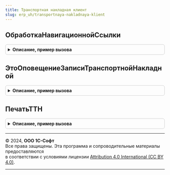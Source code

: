 ```yaml
---
title: Транспортная накладная клиент
slug: erp_uh/transportnaya-nakladnaya-klient
---
```



## ОбработкаНавигационнойСсылки
<details style="margin: 1em 0; padding: 0.5em; border: 1px solid #ccc; border-radius: 6px;">

<summary style="font-weight: bold; cursor: pointer;">Описание, пример вызова</summary>

```bsl

// Обработка навигационной ссылки форматированной строки транспортной накладной,
// размещенной в форме документа-основания
//
// Параметры:
//  Форма - ФормаКлиентскогоПриложения:
//  	* Объект - ДанныеФормыСтруктура:
//  		** Ссылка - ДокументСсылка.ТранспортнаяНакладная
//  НавигационнаяСсылкаФорматированнойСтроки  - Строка
//  СтандартнаяОбработка - Булево
//
Процедура ОбработкаНавигационнойСсылки(Форма, НавигационнаяСсылкаФорматированнойСтроки, СтандартнаяОбработка) Экспорт
```

Пример вызова
```bsl
ТранспортнаяНакладнаяКлиент.ОбработкаНавигационнойСсылки(Форма, НавигационнаяСсылкаФорматированнойСтроки, СтандартнаяОбработка) 
```
</details>

## ЭтоОповещениеЗаписиТранспортнойНакладной
<details style="margin: 1em 0; padding: 0.5em; border: 1px solid #ccc; border-radius: 6px;">

<summary style="font-weight: bold; cursor: pointer;">Описание, пример вызова</summary>

```bsl

// Проверяет, что оповещение пришло от транспортной накладной
//
// Параметры:
//  Форма - ФормаКлиентскогоПриложения:
//  	* Объект - ДанныеФормыСтруктура:
//  		** Ссылка - ДокументСсылка.ТранспортнаяНакладная
//  ИмяСобытия	 - Строка
//  Параметр	 - Произвольный
//  Источник	 - ФормаКлиентскогоПриложения
//
// Возвращаемое значение:
//  Булево -
//
Функция ЭтоОповещениеЗаписиТранспортнойНакладной(Форма, ИмяСобытия, Параметр, Источник) Экспорт
```

Пример вызова
```bsl
Результат = ТранспортнаяНакладнаяКлиент.ЭтоОповещениеЗаписиТранспортнойНакладной(Форма, ИмяСобытия, Параметр, Источник) 
```
</details>

## ПечатьТТН
<details style="margin: 1em 0; padding: 0.5em; border: 1px solid #ccc; border-radius: 6px;">

<summary style="font-weight: bold; cursor: pointer;">Описание, пример вызова</summary>

```bsl

// Функция-обработчик команды печати
//
// Параметры:
//  ОписаниеКоманды	 - Структура
//
// Возвращаемое значение:
//  Неопределено -
//
Функция ПечатьТТН(ОписаниеКоманды) Экспорт
```

Пример вызова
```bsl
Результат = ТранспортнаяНакладнаяКлиент.ПечатьТТН(ОписаниеКоманды) 
```
</details>

---

© 2024, **ООО 1С-Софт**  
Все права защищены. Эта программа и сопроводительные материалы предоставляются  
в соответствии с условиями лицензии [Attribution 4.0 International (CC BY 4.0)](https://creativecommons.org/licenses/by/4.0/legalcode).

---

